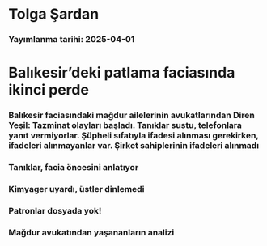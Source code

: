 # Tolga Şardan

### Yayımlanma tarihi: 2025-04-01

# Balıkesir’deki patlama faciasında ikinci perde


### Balıkesir faciasındaki mağdur ailelerinin avukatlarından Diren Yeşil: Tazminat olayları başladı. Tanıklar sustu, telefonlara yanıt vermiyorlar. Şüpheli sıfatıyla ifadesi alınması gerekirken, ifadeleri alınmayanlar var. Şirket sahiplerinin ifadeleri alınmadı


### Tanıklar, facia öncesini anlatıyor


### Kimyager uyardı, üstler dinlemedi


### Patronlar dosyada yok!


### Mağdur avukatından yaşananların analizi

